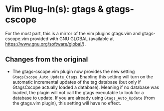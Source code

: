 # Vim Plug-In(s): gtags & gtags-cscope
For the most part, this is a mirror of the vim plugins gtags.vim and gtags-cscope.vim provided with GNU GLOBAL (available at https://www.gnu.org/software/global/).

## Changes from the original
- The gtags-cscope.vim plugin now provides the new setting `GtagsCscope_Auto_Update_Gtags`. Enabling this setting will turn on the automatic incremental updates of the tag database (but only if GtagsCscope actually loaded a database). Meaning if no database was loaded, the plugin will not call the gtags executable to look for a database to update. If you are already using `Gtags_Auto_Update` (from the gtags.vim plugin), this setting will have no effect.
